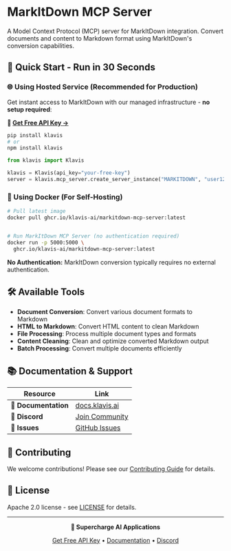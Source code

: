 # MarkItDown MCP Server

A Model Context Protocol (MCP) server for MarkItDown integration. Convert documents and content to Markdown format using MarkItDown's conversion capabilities.

## 🚀 Quick Start - Run in 30 Seconds

### 🌐 Using Hosted Service (Recommended for Production)

Get instant access to MarkItDown with our managed infrastructure - **no setup required**:

**🔗 [Get Free API Key →](https://www.klavis.ai/home/api-keys)**

```bash
pip install klavis
# or
npm install klavis
```

```python
from klavis import Klavis

klavis = Klavis(api_key="your-free-key")
server = klavis.mcp_server.create_server_instance("MARKITDOWN", "user123")
```

### 🐳 Using Docker (For Self-Hosting)

```bash
# Pull latest image
docker pull ghcr.io/klavis-ai/markitdown-mcp-server:latest


# Run MarkItDown MCP Server (no authentication required)
docker run -p 5000:5000 \
  ghcr.io/klavis-ai/markitdown-mcp-server:latest
```

**No Authentication:** MarkItDown conversion typically requires no external authentication.

## 🛠️ Available Tools

- **Document Conversion**: Convert various document formats to Markdown
- **HTML to Markdown**: Convert HTML content to clean Markdown
- **File Processing**: Process multiple document types and formats
- **Content Cleaning**: Clean and optimize converted Markdown output
- **Batch Processing**: Convert multiple documents efficiently

## 📚 Documentation & Support

| Resource | Link |
|----------|------|
| **📖 Documentation** | [docs.klavis.ai](https://docs.klavis.ai) |
| **💬 Discord** | [Join Community](https://discord.gg/p7TuTEcssn) |
| **🐛 Issues** | [GitHub Issues](https://github.com/klavis-ai/klavis/issues) |

## 🤝 Contributing

We welcome contributions! Please see our [Contributing Guide](../../CONTRIBUTING.md) for details.

## 📜 License

Apache 2.0 license - see [LICENSE](../../LICENSE) for details.

---

<div align="center">
  <p><strong>🚀 Supercharge AI Applications </strong></p>
  <p>
    <a href="https://www.klavis.ai">Get Free API Key</a> •
    <a href="https://docs.klavis.ai">Documentation</a> •
    <a href="https://discord.gg/p7TuTEcssn">Discord</a>
  </p>
</div>
